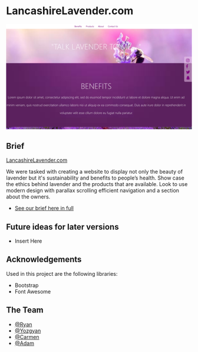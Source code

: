 # LancashireLavender.com

![Lancashire Lavender](img/readme1.PNG)


## Brief

[LancashireLavender.com](https://LancashireLavender.com)

We were tasked with creating a website to display not only the beauty of lavender but it's sustainability and benefits to people’s health. Show case the ethics behind lavender and the products that are available. Look to use modern design with parallax scrolling efficient navigation and a section about the owners. 

- [See our brief here in full](docs/LancashireLavender.pdf) 



## Future ideas for later versions

- Insert Here


## Acknowledgements 

Used in this project are the following libraries:

- Bootstrap
- Font Awesome 


## The Team

- [@Ryan](https://github.com/ryan-farrell)
- [@Yozgyan](https://github.com/Yozgyan)
- [@Carmen](https://github.com/cmcharnley)
- [@Adam](https://github.com/adamnowill)
    